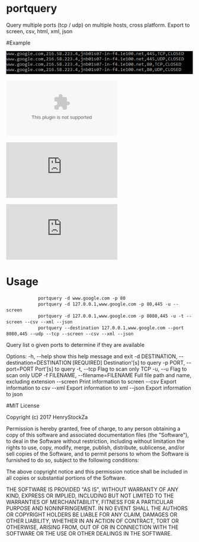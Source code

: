 # portquery
Query multiple ports (tcp / udp) on multiple hosts, cross platform.
Export to screen, csv, html, xml, json

#Example

![Print Screen](https://github.com/henrystockza/python/blob/master/PortQuery/content/screen.PNG "Print Screen")


![Export CSV](https://github.com/henrystockza/python/blob/master/PortQuery/content/2017-11-08%2002.49.36%20PortQuery.csv "Export CSV")

![Export XML](https://github.com/henrystockza/python/blob/master/PortQuery/content/2017-11-08%2002.49.36%20PortQuery.xml "Export XML")

![Export JSON](https://github.com/henrystockza/python/blob/master/PortQuery/content/2017-11-08%2002.49.36%20PortQuery.json "Export JSON")


# Usage
                portquery -d www.google.com -p 80
                portquery -d 127.0.0.1,www.google.com -p 80,445 -u --screen
                portquery -d 127.0.0.1,www.google.com -p 8080,445 -u -t --screen --csv --xml --json
                portquery --destination 127.0.0.1,www.google.com --port 8080,445 --udp --tcp --screen --csv --xml --json


Query list o given ports to determine if they are available

Options:
  -h, --help            show this help message and exit
  -d DESTINATION, --destination=DESTINATION
                        [REQUIRED] Destination'[s] to query
  -p PORT, --port=PORT  Port'[s] to query
  -t, --tcp             Flag to scan only TCP
  -u, --u               Flag to scan only UDP
  -f FILENAME, --filename=FILENAME
                        Full file path and name, excluding extension
  --screen              Print information to screen
  --csv                 Export information to csv
  --xml                 Export information to xml
  --json                Export information to json
  
  
#MIT License

Copyright (c) 2017 HenryStockZa

Permission is hereby granted, free of charge, to any person obtaining a copy
of this software and associated documentation files (the "Software"), to deal
in the Software without restriction, including without limitation the rights
to use, copy, modify, merge, publish, distribute, sublicense, and/or sell
copies of the Software, and to permit persons to whom the Software is
furnished to do so, subject to the following conditions:

The above copyright notice and this permission notice shall be included in all
copies or substantial portions of the Software.

THE SOFTWARE IS PROVIDED "AS IS", WITHOUT WARRANTY OF ANY KIND, EXPRESS OR
IMPLIED, INCLUDING BUT NOT LIMITED TO THE WARRANTIES OF MERCHANTABILITY,
FITNESS FOR A PARTICULAR PURPOSE AND NONINFRINGEMENT. IN NO EVENT SHALL THE
AUTHORS OR COPYRIGHT HOLDERS BE LIABLE FOR ANY CLAIM, DAMAGES OR OTHER
LIABILITY, WHETHER IN AN ACTION OF CONTRACT, TORT OR OTHERWISE, ARISING FROM,
OUT OF OR IN CONNECTION WITH THE SOFTWARE OR THE USE OR OTHER DEALINGS IN THE
SOFTWARE.
